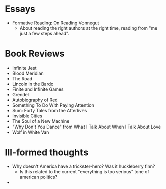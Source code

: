 # Essays

- Formative Reading: On Reading Vonnegut
  - About reading the right authors at the right time, reading from "me just a few steps ahead".

# Book Reviews

- Infinite Jest
- Blood Meridian
- The Road
- Lincoln in the Bardo
- Finite and Infinite Games
- Grendel
- Autobiography of Red
- Something To Do With Paying Attention
- Sum: Forty Tales from the Afterlives
- Invisible Cities
- The Soul of a New Machine
- "Why Don't You Dance" from What I Talk About When I Talk About Love
- Wolf in White Van

# Ill-formed thoughts

- Why doesn't America have a trickster-hero? Was it huckleberry finn?
  - Is this related to the current "everything is too serious" tone of american politics?
- 